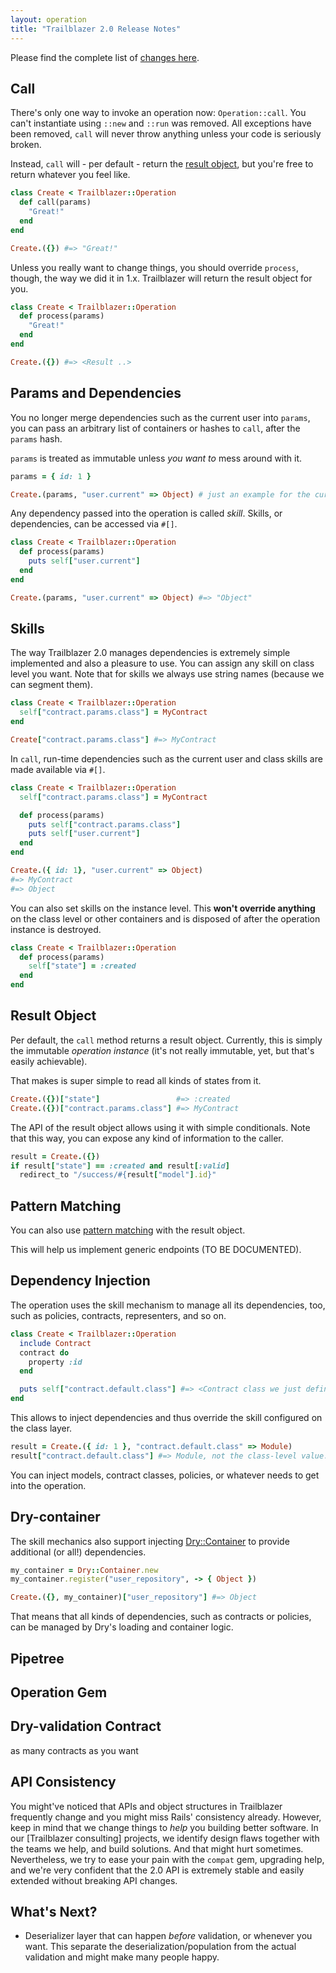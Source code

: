 ```yaml
---
layout: operation
title: "Trailblazer 2.0 Release Notes"
---
```


Please find the complete list of [changes here](https://github.com/trailblazer/trailblazer/blob/master/CHANGES.md#200).

## Call

There's only one way to invoke an operation now: `Operation::call`. You can't instantiate using `::new` and `::run` was removed. All exceptions have been removed, `call` will never throw anything unless your code is seriously broken.

Instead, `call` will - per default - return the [result object](#result-object), but you're free to return whatever you feel like.

```ruby
class Create < Trailblazer::Operation
  def call(params)
    "Great!"
  end
end

Create.({}) #=> "Great!"
```

Unless you really want to change things, you should override `process`, though, the way we did it in 1.x. Trailblazer will return the result object for you.

```ruby
class Create < Trailblazer::Operation
  def process(params)
    "Great!"
  end
end

Create.({}) #=> <Result ..>
```

## Params and Dependencies

You no longer merge dependencies such as the current user into `params`, you can pass an arbitrary list of containers or hashes to `call`, after the `params` hash.

`params` is treated as immutable unless *you want to* mess around with it.

```ruby
params = { id: 1 }

Create.(params, "user.current" => Object) # just an example for the current user
```

Any dependency passed into the operation is called *skill*. Skills, or dependencies, can be accessed via `#[]`.

```ruby
class Create < Trailblazer::Operation
  def process(params)
    puts self["user.current"]
  end
end

Create.(params, "user.current" => Object) #=> "Object"
```

## Skills

The way Trailblazer 2.0 manages dependencies is extremely simple implemented and also a pleasure to use. You can assign any skill on class level you want. Note that for skills we always use string names (because we can segment them).

```ruby
class Create < Trailblazer::Operation
  self["contract.params.class"] = MyContract
end

Create["contract.params.class"] #=> MyContract
```

In `call`, run-time dependencies such as the current user and class skills are made available via `#[]`.

```ruby
class Create < Trailblazer::Operation
  self["contract.params.class"] = MyContract

  def process(params)
    puts self["contract.params.class"]
    puts self["user.current"]
  end
end

Create.({ id: 1}, "user.current" => Object)
#=> MyContract
#=> Object
```

You can also set skills on the instance level. This **won't override anything** on the class level or other containers and is disposed of after the operation instance is destroyed.

```ruby
class Create < Trailblazer::Operation
  def process(params)
    self["state"] = :created
  end
end
```

## Result Object

Per default, the `call` method returns a result object. Currently, this is simply the immutable *operation instance* (it's not really immutable, yet, but that's easily achievable).

That makes is super simple to read all kinds of states from it.

```ruby
Create.({})["state"]                 #=> :created
Create.({})["contract.params.class"] #=> MyContract
```


The API of the result object allows using it with simple conditionals. Note that this way, you can expose any kind of information to the caller.

```ruby
result = Create.({})
if result["state"] == :created and result[:valid]
  redirect_to "/success/#{result["model"].id}"
```

## Pattern Matching

You can also use [pattern matching](https://github.com/dry-rb/dry-matcher) with the result object.

This will help us implement generic endpoints (TO BE DOCUMENTED).

## Dependency Injection

The operation uses the skill mechanism to manage all its dependencies, too, such as policies, contracts, representers, and so on.

```ruby
class Create < Trailblazer::Operation
  include Contract
  contract do
    property :id
  end

  puts self["contract.default.class"] #=> <Contract class we just defined...>
end
```

This allows to inject dependencies and thus override the skill configured on the class layer.

```ruby
result = Create.({ id: 1 }, "contract.default.class" => Module)
result["contract.default.class"] #=> Module, not the class-level value.
```

You can inject models, contract classes, policies, or whatever needs to get into the operation.

## Dry-container

The skill mechanics also support injecting [Dry::Container](https://github.com/dry-rb/dry-container) to provide additional (or all!) dependencies.

```ruby
my_container = Dry::Container.new
my_container.register("user_repository", -> { Object })

Create.({}, my_container)["user_repository"] #=> Object
```

That means that all kinds of dependencies, such as contracts or policies, can be managed by Dry's loading and container logic.

## Pipetree

## Operation Gem

## Dry-validation Contract


as many contracts as you want

## API Consistency

You might've noticed that APIs and object structures in Trailblazer frequently change and you might miss Rails' consistency already. However, keep in mind that we change things to *help* you building better software. In our [Trailblazer consulting] projects, we identify design flaws together with the teams we help, and build solutions. And that might hurt sometimes. Nevertheless, we try to ease your pain with the `compat` gem, upgrading help, and we're very confident that the 2.0 API is extremely stable and easily extended without breaking API changes.

## What's Next?

* Deserializer layer that can happen *before* validation, or whenever you want. This separate the deserialization/population from the actual validation and might make many people happy.
